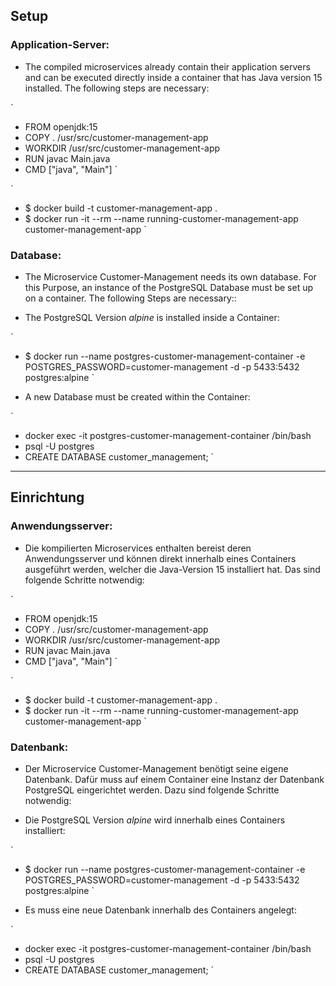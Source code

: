 ## Setup

### Application-Server:
* The compiled microservices already contain their application servers and can be executed directly inside a container that has Java version 15 installed. The following steps are necessary:

`
- FROM openjdk:15
- COPY . /usr/src/customer-management-app
- WORKDIR /usr/src/customer-management-app
- RUN javac Main.java
- CMD ["java", "Main"]
`

`
- $ docker build -t customer-management-app .
- $ docker run -it --rm --name running-customer-management-app customer-management-app
`

### Database:

* The Microservice Customer-Management needs its own database. For this Purpose, an instance of the PostgreSQL Database must be set up on a container. The following Steps are necessary::

* The PostgreSQL Version *alpine* is installed inside a Container:

`
- $ docker run --name postgres-customer-management-container -e POSTGRES_PASSWORD=customer-management -d -p 5433:5432 postgres:alpine
`

* A new Database must be created within the Container:

`
- docker exec -it postgres-customer-management-container /bin/bash
- psql -U postgres
- CREATE DATABASE customer_management;
`
___

## Einrichtung
### Anwendungsserver:

* Die kompilierten Microservices enthalten bereist deren Anwendungsserver und können direkt innerhalb eines Containers ausgeführt werden, welcher die Java-Version 15 installiert hat. Das sind folgende Schritte notwendig:

`
- FROM openjdk:15
- COPY . /usr/src/customer-management-app
- WORKDIR /usr/src/customer-management-app
- RUN javac Main.java
- CMD ["java", "Main"]
`

`
- $ docker build -t customer-management-app .
- $ docker run -it --rm --name running-customer-management-app customer-management-app
`

### Datenbank:

* Der Microservice Customer-Management benötigt seine eigene Datenbank. Dafür muss auf einem Container eine Instanz der Datenbank PostgreSQL eingerichtet werden. Dazu sind folgende Schritte notwendig:

* Die PostgreSQL Version *alpine* wird innerhalb eines Containers installiert:

`
- $ docker run --name postgres-customer-management-container -e POSTGRES_PASSWORD=customer-management -d -p 5433:5432 postgres:alpine
`

* Es muss eine neue Datenbank innerhalb des Containers angelegt:

`
- docker exec -it postgres-customer-management-container /bin/bash
- psql -U postgres
- CREATE DATABASE customer_management;
`

